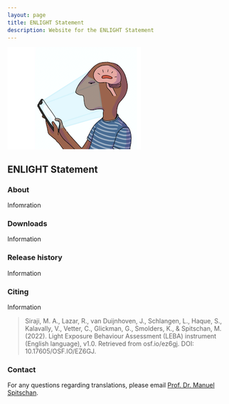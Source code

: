 ```yaml
---
layout: page
title: ENLIGHT Statement
description: Website for the ENLIGHT Statement
---
```


![LEBA cartoon logo](image.png)

## ENLIGHT Statement

### About

Infomration

### Downloads

Information

### Release history

Information

### Citing

Information
> Siraji, M. A., Lazar, R., van Duijnhoven, J., Schlangen, L., Haque, S., Kalavally, V., Vetter, C., Glickman, G., Smolders, K., & Spitschan, M. (2022). Light Exposure Behaviour Assessment (LEBA) instrument (English language), v1.0. Retrieved from osf.io/ez6gj. DOI: 10.17605/OSF.IO/EZ6GJ.

### Contact

For any questions regarding translations, please email [Prof. Dr. Manuel Spitschan](mailto:manuel.spitschan@tum.de).
